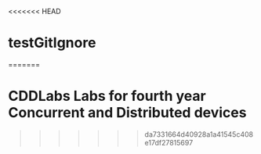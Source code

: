 <<<<<<< HEAD
# testGitIgnore
=======
# CDDLabs Labs for fourth year Concurrent and Distributed devices
>>>>>>> da7331664d40928a1a41545c408e17df27815697
